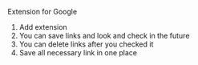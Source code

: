 Extension for Google 


1. Add extension 
2. You can save links and look and check in the future 
3. You can delete links after you checked it 
4. Save all necessary link in one place 
